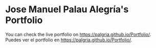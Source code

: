 # Jose Manuel Palau Alegría's Portfolio  
You can check the live portfolio on https://palgria.github.io/Portfolio/.  
Puedes ver el portfolio en https://palgria.github.io/Portfolio/.

